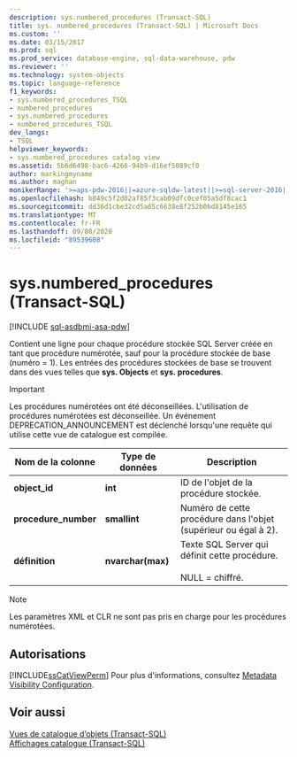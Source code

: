 ```yaml
---
description: sys.numbered_procedures (Transact-SQL)
title: sys. numbered_procedures (Transact-SQL) | Microsoft Docs
ms.custom: ''
ms.date: 03/15/2017
ms.prod: sql
ms.prod_service: database-engine, sql-data-warehouse, pdw
ms.reviewer: ''
ms.technology: system-objects
ms.topic: language-reference
f1_keywords:
- sys.numbered_procedures_TSQL
- numbered_procedures
- sys.numbered_procedures
- numbered_procedures_TSQL
dev_langs:
- TSQL
helpviewer_keywords:
- sys.numbered_procedures catalog view
ms.assetid: 5b6d6498-bac6-4266-94b9-d16ef5089cf0
author: markingmyname
ms.author: maghan
monikerRange: '>=aps-pdw-2016||=azure-sqldw-latest||>=sql-server-2016||=sqlallproducts-allversions||>=sql-server-linux-2017||=azuresqldb-mi-current'
ms.openlocfilehash: b849c5f2d02af85f3cab09dfc0cef05a5df8cac1
ms.sourcegitcommit: dd36d1cbe32cd5a65c6638e8f252b0bd8145e165
ms.translationtype: MT
ms.contentlocale: fr-FR
ms.lasthandoff: 09/08/2020
ms.locfileid: "89539608"
---
```

# <a name="sysnumbered_procedures-transact-sql"></a>sys.numbered_procedures (Transact-SQL)
[!INCLUDE [sql-asdbmi-asa-pdw](../../includes/applies-to-version/sql-asdbmi-asa-pdw.md)]

  Contient une ligne pour chaque procédure stockée SQL Server créée en tant que procédure numérotée, sauf pour la procédure stockée de base (numéro = 1). Les entrées des procédures stockées de base se trouvent dans des vues telles que **sys. Objects** et **sys. procedures**.  
  
> [!IMPORTANT]  
>  Les procédures numérotées ont été déconseillées. L'utilisation de procédures numérotées est déconseillée. Un événement DEPRECATION_ANNOUNCEMENT est déclenché lorsqu'une requête qui utilise cette vue de catalogue est compilée.  
  
|Nom de la colonne|Type de données|Description|  
|-----------------|---------------|-----------------|  
|**object_id**|**int**|ID de l'objet de la procédure stockée.|  
|**procedure_number**|**smallint**|Numéro de cette procédure dans l'objet (supérieur ou égal à 2).|  
|**définition**|**nvarchar(max)**|Texte SQL Server qui définit cette procédure.<br /><br /> NULL = chiffré.|  
  
> [!NOTE]  
>  Les paramètres XML et CLR ne sont pas pris en charge pour les procédures numérotées.  
  
## <a name="permissions"></a>Autorisations  
 [!INCLUDE[ssCatViewPerm](../../includes/sscatviewperm-md.md)] Pour plus d'informations, consultez [Metadata Visibility Configuration](../../relational-databases/security/metadata-visibility-configuration.md).  
  
## <a name="see-also"></a>Voir aussi  
 [Vues de catalogue d’objets &#40;Transact-SQL&#41;](../../relational-databases/system-catalog-views/object-catalog-views-transact-sql.md)   
 [Affichages catalogue &#40;Transact-SQL&#41;](../../relational-databases/system-catalog-views/catalog-views-transact-sql.md)  
  
  
